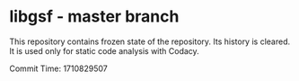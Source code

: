 # libgsf - master branch

This repository contains frozen state of the repository.
Its history is cleared. It is used only for static code
analysis with Codacy.

Commit Time: 1710829507